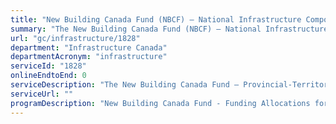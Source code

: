 ```yaml
---
title: "New Building Canada Fund (NBCF) – National Infrastructure Component (NIC)"
summary: "The New Building Canada Fund (NBCF) – National Infrastructure Component (NIC) service from Infrastructure Canada is not available end-to-end online, according to the GC Service Inventory."
url: "gc/infrastructure/1828"
department: "Infrastructure Canada"
departmentAcronym: "infrastructure"
serviceId: "1828"
onlineEndtoEnd: 0
serviceDescription: "The New Building Canada Fund – Provincial-Territorial Infrastructure Component – National and Regional Projects provides funding to support infrastructure projects of national and regional significance that contribute to economic growth, a clean environment and stronger communities."
serviceUrl: ""
programDescription: "New Building Canada Fund - Funding Allocations for Provinces and Territories"
---
```


